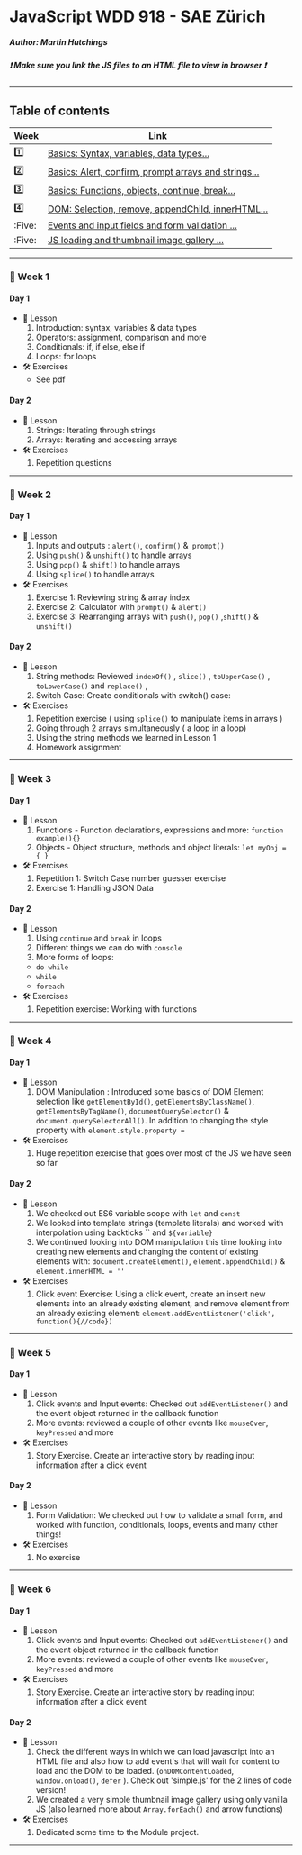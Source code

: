 # JavaScript WDD 918 - SAE Zürich
##### Author: Martin Hutchings
##### :exclamation: Make sure you link the JS files to an HTML file to view in browser :exclamation:
---
## Table of contents
|Week   |Link   |
| ---   | ---   |
|:one:    |[Basics: Syntax, variables, data types...](https://github.com/stribis/javascript_wdd918#calendar-week-1)|
|:two:   |[Basics: Alert, confirm, prompt arrays and strings...](https://github.com/stribis/javascript_wdd918#calendar-week-2)|
|:three:    |[Basics: Functions, objects, continue, break...](https://github.com/stribis/javascript_wdd918#calendar-week-3)|
|:four:    |[DOM: Selection, remove, appendChild, innerHTML...](https://github.com/stribis/javascript_wdd918#calendar-week-4)|
|:Five:    |[Events and input fields and form validation ...](https://github.com/stribis/javascript_wdd918#calendar-week-5)|
|:Five:    |[JS loading and thumbnail image gallery ...](https://github.com/stribis/javascript_wdd918#calendar-week-6)|
---
### :calendar: Week 1
#### Day 1
* :notebook: Lesson
  1. Introduction: syntax, variables & data types
  2. Operators: assignment, comparison and more
  3. Conditionals: if, if else, else if
  4. Loops: for loops
* :hammer_and_wrench: Exercises
  * See pdf
#### Day 2
* :notebook: Lesson
  1. Strings: Iterating through strings
  2. Arrays: Iterating and accessing arrays
* :hammer_and_wrench: Exercises
  1. Repetition questions
---
### :calendar: Week 2
#### Day 1
* :notebook: Lesson
  1. Inputs and outputs : `alert()`, `confirm()` &` prompt()`
  2. Using `push()` & `unshift()` to handle arrays
  3. Using `pop()` & `shift()` to handle arrays
  4. Using `splice()` to handle arrays
* :hammer_and_wrench: Exercises
  1. Exercise 1: Reviewing string & array index
  2. Exercise 2: Calculator with `prompt()` & `alert()`
  3. Exercise 3: Rearranging arrays with `push()`, `pop()` ,`shift()` & `unshift()`
#### Day 2
* :notebook: Lesson
  1. String methods: Reviewed `indexOf()` , `slice()` , `toUpperCase()` , `toLowerCase()` and `replace()` , 
  2. Switch Case: Create conditionals with switch() case:
* :hammer_and_wrench: Exercises
  1. Repetition exercise ( using `splice()` to manipulate items in arrays )
  2. Going through 2 arrays simultaneously ( a loop in a loop)
  3. Using the string methods we learned in Lesson 1
  4. Homework assignment
---
### :calendar: Week 3
#### Day 1
* :notebook: Lesson
  1. Functions - Function declarations, expressions and more: `function example(){}` 
  2. Objects - Object structure, methods and object literals: `let myObj = { }` 
* :hammer_and_wrench: Exercises
  1. Repetition 1: Switch Case number guesser exercise
  2. Exercise 1: Handling JSON Data
#### Day 2
* :notebook: Lesson
  1. Using `continue` and `break` in loops 
  2. Different things we can do with `console`
  3. More forms of loops:
    * `do while` 
    * `while` 
    * `foreach` 
* :hammer_and_wrench: Exercises
  1. Repetition exercise: Working with functions

---
### :calendar: Week 4
#### Day 1
* :notebook: Lesson
  1. DOM Manipulation : Introduced some basics of DOM Element selection like `getElementById()`, `getElementsByClassName()`, `getElementsByTagName()`, `documentQuerySelector()` & `document.querySelectorAll()`. In addition to changing the style property with `element.style.property = `  
* :hammer_and_wrench: Exercises
  1. Huge repetition exercise that goes over most of the JS we have seen  so far
#### Day 2
* :notebook: Lesson
  1. We checked out ES6 variable scope with `let` and `const`
  2. We looked into template strings (template literals) and worked with interpolation using backticks \`\` and `${variable}` 
  3. We continued looking into DOM manipulation this time looking into creating new elements and changing the content of existing elements with: `document.createElement()`, `element.appendChild()` & `element.innerHTML = ''`
* :hammer_and_wrench: Exercises
  1. Click event Exercise: Using a click event, create an insert new elements into an already existing element, and remove element from an already existing element:  `element.addEventListener('click', function(){//code})`

---

### :calendar: Week 5
#### Day 1
* :notebook: Lesson
  1. Click events and Input events: Checked out `addEventListener()` and the event object returned in the callback function
  2. More events: reviewed a couple of other events like `mouseOver`, `keyPressed` and more
* :hammer_and_wrench: Exercises
  1. Story Exercise. Create an interactive story by reading input information after a click event
#### Day 2
* :notebook: Lesson
  1. Form Validation: We checked out how to validate a small form, and worked with function, conditionals, loops, events and many other things!
* :hammer_and_wrench: Exercises
  1. No exercise

---

### :calendar: Week 6
#### Day 1
* :notebook: Lesson
  1. Click events and Input events: Checked out `addEventListener()` and the event object returned in the callback function
  2. More events: reviewed a couple of other events like `mouseOver`, `keyPressed` and more
* :hammer_and_wrench: Exercises
  1. Story Exercise. Create an interactive story by reading input information after a click event
#### Day 2
* :notebook: Lesson
  1. Check the different ways in which we can load javascript into an HTML file and also how to add event's that will wait for content to load and the DOM to be loaded. (`onDOMContentLoaded`, `window.onload()`, `defer`  ). Check out 'simple.js' for the 2 lines of code version!
  2. We created a very simple thumbnail image gallery using only vanilla JS (also learned more about `Array.forEach()` and arrow functions)
* :hammer_and_wrench: Exercises
  1. Dedicated some time to the Module project.

---

